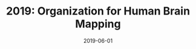 ---
title: "2019: Organization for Human Brain Mapping"
conference_id: "OHBM_2019"
date: 2019-06-01
location: "Rome, Italy"
layout: conference
---